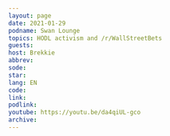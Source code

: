 ```yaml
---
layout: page
date: 2021-01-29
podname: Swan Lounge
topics: HODL activism and /r/WallStreetBets
guests: 
host: Brekkie
abbrev: 
sode: 
star: 
lang: EN
code: 
link: 
podlink: 
youtube: https://youtu.be/da4qiUL-gco
archive: 
---
```

